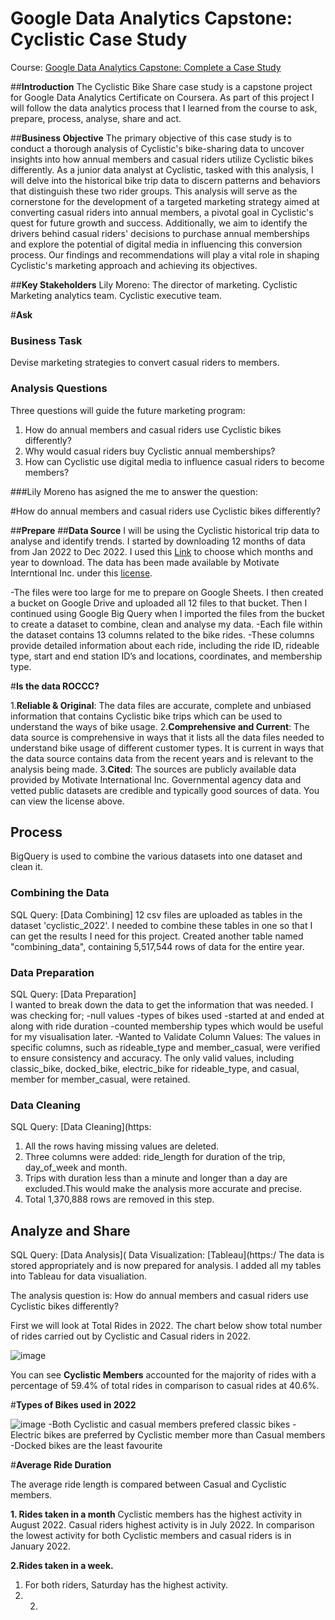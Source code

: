 # Google Data Analytics Capstone: Cyclistic Case Study
Course: [Google Data Analytics Capstone: Complete a Case Study](https://www.coursera.org/learn/google-data-analytics-capstone)


##**Introduction**
The Cyclistic Bike Share case study is a capstone project for Google Data Analytics Certificate on Coursera.
As part of this project I will follow the data analytics process that I learned from the course to ask, prepare, process, analyse, share and act.


##**Business Objective**
The primary objective of this case study is to conduct a thorough analysis of Cyclistic's bike-sharing data to uncover insights into how annual members and casual riders utilize Cyclistic bikes differently. As a junior data analyst at Cyclistic, tasked with this analysis, I will delve into the historical bike trip data to discern patterns and behaviors that distinguish these two rider groups. This analysis will serve as the cornerstone for the development of a targeted marketing strategy aimed at converting casual riders into annual members, a pivotal goal in Cyclistic's quest for future growth and success. Additionally, we aim to identify the drivers behind casual riders' decisions to purchase annual memberships and explore the potential of digital media in influencing this conversion process. Our findings and recommendations will play a vital role in shaping Cyclistic's marketing approach and achieving its objectives.

##**Key Stakeholders**
Lily Moreno: The director of marketing.
Cyclistic Marketing analytics team.
Cyclistic executive team.

#**Ask**

### Business Task
Devise marketing strategies to convert casual riders to members.
### Analysis Questions
Three questions will guide the future marketing program:  
1. How do annual members and casual riders use Cyclistic bikes differently?  
2. Why would casual riders buy Cyclistic annual memberships?  
3. How can Cyclistic use digital media to influence casual riders to become members?

###Lily Moreno has asigned the me to answer the question: 

#How do annual members and casual riders use Cyclistic bikes differently?

##**Prepare**
##**Data Source**
I will be using the Cyclistic historical trip data to analyse and identify trends. I started by downloading 12 months of data from Jan 2022 to Dec 2022.
I used this [Link](https://divvy-tripdata.s3.amazonaws.com/index.html) to choose which months and year to download.
The data has been made available by Motivate Interntional Inc. under this [license](https://divvybikes.com/data-license-agreement).

-The files were too large for me to prepare on Google Sheets. I then created a bucket on Google Drive and uploaded all 12 files to that bucket. Then I continued using Google Big Query when I imported the files from the bucket to create a dataset to combine, clean and analyse my data.
-Each file within the dataset contains 13 columns related to the bike rides.
-These columns provide detailed information about each ride, including the ride ID, rideable type, start and end station ID’s and locations, coordinates, and membership type.

#**Is the data ROCCC?**

1.**Reliable & Original**: The data files are accurate, complete and unbiased information that contains Cyclistic bike trips which can be used to understand the ways of bike usage.
2.**Comprehensive and Current**: The data source is comprehensive in ways that it lists all the data files needed to understand bike usage of different customer types. It is current in ways that the data source contains data from the recent years and is relevant to the analysis being made.
3.**Cited**: The sources are publicly available data provided by Motivate International Inc. Governmental agency data and vetted public datasets are credible and typically good sources of data. You can view the license above.

## Process
BigQuery is used to combine the various datasets into one dataset and clean it.    

### Combining the Data
SQL Query: [Data Combining]
12 csv files are uploaded as tables in the dataset 'cyclistic_2022'. I needed to combine these tables in one so that I can get the results I need for this project. Created another table named "combining_data", containing 5,517,544 rows of data for the entire year. 
### Data Preparation
SQL Query: [Data Preparation]  
I wanted to break down the data to get the information that was needed.
I was checking for;
-null values
-types of bikes used
-started at and ended at along with ride duration 
-counted membership types which would be useful for my visualisation later. 
-Wanted to Validate Column Values: The values in specific columns, such as rideable_type and member_casual, were verified to ensure consistency and accuracy. The only valid values, including classic_bike, docked_bike, electric_bike for rideable_type, and casual, member for member_casual, were retained.



### Data Cleaning
SQL Query: [Data Cleaning](https: 
1. All the rows having missing values are deleted.  
2. Three columns were added: ride_length for duration of the trip, day_of_week and month.  
3. Trips with duration less than a minute and longer than a day are excluded.This would make the analysis more accurate and precise.
4. Total 1,370,888 rows are removed in this step.


## Analyze and Share
SQL Query: [Data Analysis]( 
Data Visualization: [Tableau](https:/ 
The data is stored appropriately and is now prepared for analysis. I added all my tables into Tableau for data visualiation.

The analysis question is: How do annual members and casual riders use Cyclistic bikes differently? 

First we will look at Total Rides in 2022.
The chart below show total number of rides carried out by Cyclistic and Casual riders in 2022.

![image](https://github.com/edfos85/images/blob/c618bf1a8760573c5f7e35f5f328f0c575d15f4e/Membership%20Types.png)




You can see **Cyclistic Members** accounted for the majority of rides with a percentage of 59.4% of total rides in comparison to casual rides at 40.6%.

#**Types of Bikes used in 2022**

![image](https://github.com/edfos85/images/blob/0f6762450d8d62ac110dcef09fd6decd6c4b72b5/Rideable%20Type.png)
-Both Cyclistic and casual members prefered classic bikes 
-Electric bikes are preferred by Cyclistic member more than Casual members
-Docked bikes are the least favourite


#**Average Ride Duration**

The average ride length is compared between Casual and Cyclistic members.

**1. Rides taken in a month**
Cyclistic members has the highest activity in August 2022.
Casual riders highest activity is in July 2022.
In comparison the lowest activity for both Cyclistic members and casual riders is in January 2022.


**2.Rides taken in a week.**
1. For both riders, Saturday has the highest activity.
2. 2. 



